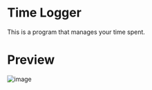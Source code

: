 # Time Logger
This is a program that manages your time spent.
# Preview
![image](https://github.com/user-attachments/assets/a01844fe-484b-4060-917f-22b0c75ec173)
